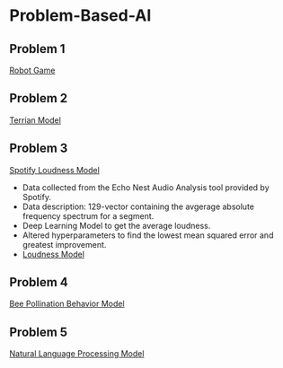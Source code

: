 # Problem-Based-AI

## Problem 1 
  [Robot Game](https://github.com/sydneymagee/Problem-Based-AI/tree/master/Problem1)  
## Problem 2
  [Terrian Model](https://github.com/sydneymagee/Problem-Based-AI/tree/master/Problem2)
## Problem 3
  [Spotify Loudness Model](https://github.com/sydneymagee/Problem-Based-AI/tree/master/Problem3)
  * Data collected from the Echo Nest Audio Analysis tool provided by Spotify.
  * Data description: 129-vector containing the avgerage absolute frequency spectrum for a segment.
  * Deep Learning Model to get the average loudness.
  * Altered hyperparameters to find the lowest mean squared error and greatest improvement.
  * [Loudness Model](https://github.com/sydneymagee/Problem-Based-AI/blob/master/Problem3/model0.py)
## Problem 4
  [Bee Pollination Behavior Model](https://github.com/sydneymagee/Problem-Based-AI/tree/master/Problem4)
## Problem 5
  [Natural Language Processing Model](https://github.com/sydneymagee/Problem-Based-AI/tree/master/Problem5)
